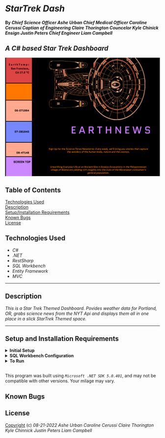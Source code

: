 # _StarTrek Dash_

#### By _Chief Science Officer Ashe Urban Chief Medical Officer Caroline Cerussi Captian of Engineering Claire Thorington Councelor Kyle Chinick  Ensign Justin Peters Chief Engineer Liam Campbell_



## _A C# based Star Trek Dashboard_

![A pic of the app in action.](appPic2.png)

## Table of Contents

[Technologies Used](#technologies-used)  
[Description](#description)  
[Setup/Installation Requirements](#setup-and-installation-requirements)  
[Known Bugs](#known-bugs)  
[License](#License)

## Technologies Used

* _C#_
* _.NET_
* _RestSharp_
* _SQL Workbench_
* _Entity Framework_
* _MVC_


---
## Description
_This is a Star Trek Themed Dashboard. Povides weather data for Portland, OR, grabs science news from the NYT Api and displays them all in one place in a slick StarTrek Themed space._




---
## Setup and Installation Requirements

<details>
<summary><strong>Initial Setup</strong></summary>
<ol>
<li>Copy the git repository url: https://github.com/lcmpbll/StarTrekDash
<li>Open a shell program and navigate to your desktop.
<li>Clone the repository for this project using the "git clone" command and including the copied URL.
<li>While still in the shell program, navigate to the root directory of the newly created file named "StarTrek_Dashboard".
<li>From the root directory, navigate to the "StarTrrekDash" directory.
<br>
</details>

<details>
<summary><strong>SQL Workbench Configuration</strong></summary>
<ol>
<li>Create an appsetting.json file in the "ParksApi" directory of the project*  
   <pre>StarTrek_Dashboard.Solution
   └── StarTrekDash
    └── appsetting.json</pre>
<li> Insert the following code** : <br>

<pre>{
   "Logging": {
    "LogLevel": {
      "Default": "Warning",
      "System": "Information",
      "Microsoft": "Information"
    }
  },
  "AllowedHosts": "*"
</pre>

</details>

<details>
<summary><strong>To Run</strong></summary>
Navigate to:  
   <pre>StarTrek_Dashboard
   └── <strong>StarTrekDash</strong></pre>

Run `$ dotnet restore` in the console.<br>
Run `$ dotnet database update` in the console.<br>
Run `$ dotnet run` in the console

</details>

<br>

This program was built using *`Microsoft .NET SDK 5.0.401`*, and may not be compatible with other versions. Your milage may vary.

## Known Bugs



## License


[Copyright](LICENSE) (c) _08-21-2022_ _Ashe Urban Caroline Cerussi Claire Thorington Kyle Chinnick Justin Peters Liam Campbell_